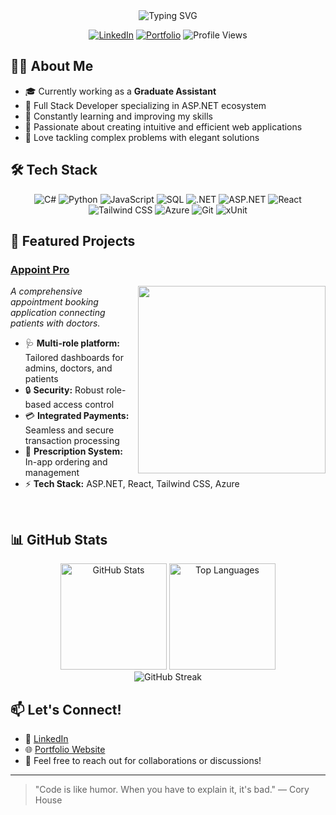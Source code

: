 <div align="center">
  <img src="https://readme-typing-svg.herokuapp.com?font=Fira+Code&size=27&duration=3000&pause=1000&color=2E97F7&center=true&vCenter=true&width=435&lines=I'm+Hemanth+Reddy!;Full+Stack+Developer;ASP.NET+%7C+React+%7C+Azure;Always+learning+new+things" alt="Typing SVG" />
</div>

<p align="center">
  <a href="https://www.linkedin.com/in/hemanth-reddy--"><img src="https://img.shields.io/badge/LinkedIn-0077B5?style=for-the-badge&logo=linkedin&logoColor=white" alt="LinkedIn"></a>
  <a href="https://hemanthreddy.tech"><img src="https://img.shields.io/badge/Portfolio-000000?style=for-the-badge&logo=About.me&logoColor=white" alt="Portfolio"></a>
  <img src="https://komarev.com/ghpvc/?username=HemanthReddy4368&style=for-the-badge&color=blue" alt="Profile Views"/>
</p>

## 👨‍💻 About Me

- 🎓 Currently working as a **Graduate Assistant**
- 💼 Full Stack Developer specializing in ASP.NET ecosystem
- 🌱 Constantly learning and improving my skills
- 🔭 Passionate about creating intuitive and efficient web applications
- 🚀 Love tackling complex problems with elegant solutions

## 🛠️ Tech Stack

<div align="center">
  <img src="https://img.shields.io/badge/C%23-239120?style=for-the-badge&logo=c-sharp&logoColor=white" alt="C#" />
  <img src="https://img.shields.io/badge/Python-3776AB?style=for-the-badge&logo=python&logoColor=white" alt="Python" />
  <img src="https://img.shields.io/badge/JavaScript-F7DF1E?style=for-the-badge&logo=javascript&logoColor=black" alt="JavaScript" />
  <img src="https://img.shields.io/badge/SQL-4479A1?style=for-the-badge&logo=mysql&logoColor=white" alt="SQL" />
  <img src="https://img.shields.io/badge/.NET-5C2D91?style=for-the-badge&logo=.net&logoColor=white" alt=".NET" />
  <img src="https://img.shields.io/badge/ASP.NET-512BD4?style=for-the-badge&logo=dotnet&logoColor=white" alt="ASP.NET" />
  <img src="https://img.shields.io/badge/React-20232A?style=for-the-badge&logo=react&logoColor=61DAFB" alt="React" />
  <img src="https://img.shields.io/badge/Tailwind_CSS-38B2AC?style=for-the-badge&logo=tailwind-css&logoColor=white" alt="Tailwind CSS" />
  <img src="https://img.shields.io/badge/Azure-0089D6?style=for-the-badge&logo=microsoft-azure&logoColor=white" alt="Azure" />
  <img src="https://img.shields.io/badge/Git-F05032?style=for-the-badge&logo=git&logoColor=white" alt="Git" />
  <img src="https://img.shields.io/badge/xUnit-512BD4?style=for-the-badge&logo=dotnet&logoColor=white" alt="xUnit" />
</div>

## 🌟 Featured Projects

### [Appoint Pro]([https://github.com/HemanthReddy4368/AppointPro](https://appointpro-bwb9dahea3c4chgx.canadacentral-01.azurewebsites.net/))
<img align="right" width="300" src="https://github-readme-stats.vercel.app/api/pin/?username=HemanthReddy4368&repo=AppointPro&theme=react" />

_A comprehensive appointment booking application connecting patients with doctors._

- 🩺 **Multi-role platform:** Tailored dashboards for admins, doctors, and patients
- 🔒 **Security:** Robust role-based access control
- 💳 **Integrated Payments:** Seamless and secure transaction processing
- 💊 **Prescription System:** In-app ordering and management
- ⚡ **Tech Stack:** ASP.NET, React, Tailwind CSS, Azure

<br clear="right"/>

## 📊 GitHub Stats

<div align="center">
  <img src="https://github-readme-stats.vercel.app/api?username=HemanthReddy4368&show_icons=true&theme=react" alt="GitHub Stats" height="170"/>
  <img src="https://github-readme-stats.vercel.app/api/top-langs/?username=HemanthReddy4368&layout=compact&theme=react" alt="Top Languages" height="170"/>
</div>

<div align="center">
  <img src="https://github-readme-streak-stats.herokuapp.com/?user=HemanthReddy4368&theme=react" alt="GitHub Streak"/>
</div>

## 📫 Let's Connect!

- 💼 [LinkedIn](https://www.linkedin.com/in/hemanth-reddy--)
- 🌐 [Portfolio Website](https://hemanthreddy.tech)
- 📧 Feel free to reach out for collaborations or discussions!

---

> "Code is like humor. When you have to explain it, it's bad." — Cory House
